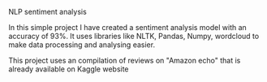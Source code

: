 NLP sentiment analysis

In this simple project I have created a sentiment analysis model with an accuracy of 93%. It uses libraries like NLTK, Pandas, Numpy, wordcloud to make data processing and analysing easier. 

This project uses an compilation of reviews on "Amazon echo" that is already available on Kaggle website
